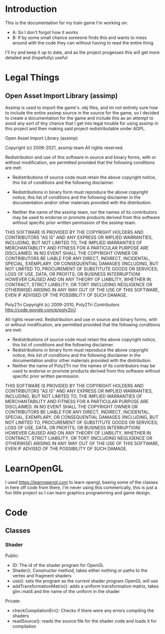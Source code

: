 
# Introduction

This is the documentation for my train game I'm working on:
* A: So I don't forgot how it works
* B: If by some small chance someone finds this and wants to mess around with the code
  they can without having to read the entire thing

I'll try and keep it up to date, and as the project progesses this will
get more detailed and (hopefully) useful

# Legal Things

## Open Asset Import Library (assimp)
Assimp is used to import the game's .obj files, and im not entirely sure
how to include the entire assimp source in the source for the game, so I
decided to create a documentation for the game and include this as an 
attempt to avoid any sort of tiny chance that I get into legal trouble for
using assimp in this project and then making said project redistributable
under AGPL.


Open Asset Import Library (assimp)

Copyright (c) 2006-2021, assimp team
All rights reserved.

Redistribution and use of this software in source and binary forms,
with or without modification, are permitted provided that the
following conditions are met:

* Redistributions of source code must retain the above
  copyright notice, this list of conditions and the
  following disclaimer.

* Redistributions in binary form must reproduce the above
  copyright notice, this list of conditions and the
  following disclaimer in the documentation and/or other
  materials provided with the distribution.

* Neither the name of the assimp team, nor the names of its
  contributors may be used to endorse or promote products
  derived from this software without specific prior
  written permission of the assimp team.

THIS SOFTWARE IS PROVIDED BY THE COPYRIGHT HOLDERS AND CONTRIBUTORS
"AS IS" AND ANY EXPRESS OR IMPLIED WARRANTIES, INCLUDING, BUT NOT
LIMITED TO, THE IMPLIED WARRANTIES OF MERCHANTABILITY AND FITNESS FOR
A PARTICULAR PURPOSE ARE DISCLAIMED. IN NO EVENT SHALL THE COPYRIGHT
OWNER OR CONTRIBUTORS BE LIABLE FOR ANY DIRECT, INDIRECT, INCIDENTAL,
SPECIAL, EXEMPLARY, OR CONSEQUENTIAL DAMAGES (INCLUDING, BUT NOT
LIMITED TO, PROCUREMENT OF SUBSTITUTE GOODS OR SERVICES; LOSS OF USE,
DATA, OR PROFITS; OR BUSINESS INTERRUPTION) HOWEVER CAUSED AND ON ANY
THEORY OF LIABILITY, WHETHER IN CONTRACT, STRICT LIABILITY, OR TORT
(INCLUDING NEGLIGENCE OR OTHERWISE) ARISING IN ANY WAY OUT OF THE USE
OF THIS SOFTWARE, EVEN IF ADVISED OF THE POSSIBILITY OF SUCH DAMAGE.

Poly2Tri Copyright (c) 2009-2010, Poly2Tri Contributors
http://code.google.com/p/poly2tri/

All rights reserved.
Redistribution and use in source and binary forms, with or without modification,
are permitted provided that the following conditions are met:

* Redistributions of source code must retain the above copyright notice,
  this list of conditions and the following disclaimer.
* Redistributions in binary form must reproduce the above copyright notice,
  this list of conditions and the following disclaimer in the documentation
  and/or other materials provided with the distribution.
* Neither the name of Poly2Tri nor the names of its contributors may be
  used to endorse or promote products derived from this software without specific
  prior written permission.

THIS SOFTWARE IS PROVIDED BY THE COPYRIGHT HOLDERS AND CONTRIBUTORS
"AS IS" AND ANY EXPRESS OR IMPLIED WARRANTIES, INCLUDING, BUT NOT
LIMITED TO, THE IMPLIED WARRANTIES OF MERCHANTABILITY AND FITNESS FOR
A PARTICULAR PURPOSE ARE DISCLAIMED. IN NO EVENT SHALL THE COPYRIGHT OWNER OR
CONTRIBUTORS BE LIABLE FOR ANY DIRECT, INDIRECT, INCIDENTAL, SPECIAL,
EXEMPLARY, OR CONSEQUENTIAL DAMAGES (INCLUDING, BUT NOT LIMITED TO,
PROCUREMENT OF SUBSTITUTE GOODS OR SERVICES; LOSS OF USE, DATA, OR
PROFITS; OR BUSINESS INTERRUPTION) HOWEVER CAUSED AND ON ANY THEORY OF
LIABILITY, WHETHER IN CONTRACT, STRICT LIABILITY, OR TORT (INCLUDING
NEGLIGENCE OR OTHERWISE) ARISING IN ANY WAY OUT OF THE USE OF THIS
SOFTWARE, EVEN IF ADVISED OF THE POSSIBILITY OF SUCH DAMAGE.

# LearnOpenGL
I used https://learnopengl.com to learn opengl, basing some of the classes in here off code from there, I'm never using this commerically, this is just a fun little project so I can learn graphics programming and game design.

# Code

## Classes

### Shader
Public:
- ID: The id of the shader program for OpenGL
- Shader(): Constructor method, takes either nothing or paths to the vertex and fragment shaders
- use(): sets the program as the current shader program OpenGL will use
- addTransformationMatrix(): adds a uniform transformation matrix, takes glm::mat4 and the name of the uniform in the shader

Private:
- checkCompilationErr(): Checks if there were any errors compiling the shaders
- readSource(): reads the source file for the shader code and loads it for compilation
